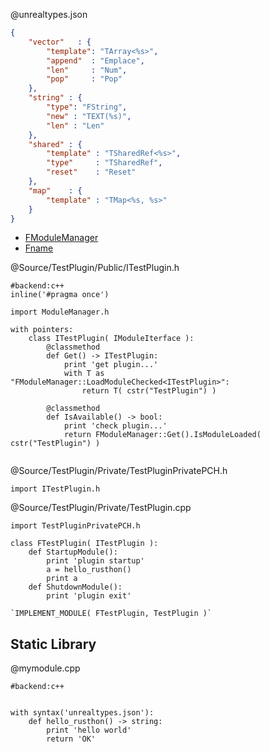 
@unrealtypes.json
```json
{
	"vector"   : {
		"template": "TArray<%s>",
		"append"  : "Emplace",
		"len"     : "Num",
		"pop"     : "Pop"
	},
	"string" : {
		"type": "FString",
		"new" : "TEXT(%s)",
		"len" : "Len"
	},
	"shared" : {
		"template" : "TSharedRef<%s>",
		"type"     : "TSharedRef",
		"reset"    : "Reset"
	},
	"map"    : {
		"template" : "TMap<%s, %s>"
	}
}
```

* [FModuleManager](https://docs.unrealengine.com/latest/INT/API/Runtime/Core/Modules/FModuleManager/index.html)
* [Fname](https://docs.unrealengine.com/latest/INT/API/Runtime/Core/UObject/FName/index.html)

@Source/TestPlugin/Public/ITestPlugin.h


```rusthon
#backend:c++
inline('#pragma once')

import ModuleManager.h

with pointers:
	class ITestPlugin( IModuleIterface ):
		@classmethod
		def Get() -> ITestPlugin:
			print 'get plugin...'
			with T as "FModuleManager::LoadModuleChecked<ITestPlugin>":
				return T( cstr("TestPlugin") )

		@classmethod
		def IsAvailable() -> bool:
			print 'check plugin...'
			return FModuleManager::Get().IsModuleLoaded( cstr("TestPlugin") )


```


@Source/TestPlugin/Private/TestPluginPrivatePCH.h
```
import ITestPlugin.h
```


@Source/TestPlugin/Private/TestPlugin.cpp
```
import TestPluginPrivatePCH.h

class FTestPlugin( ITestPlugin ):
	def StartupModule():
		print 'plugin startup'
		a = hello_rusthon()
		print a
	def ShutdownModule():
		print 'plugin exit'

`IMPLEMENT_MODULE( FTestPlugin, TestPlugin )`

```




Static Library
--------------

@mymodule.cpp
```
#backend:c++


with syntax('unrealtypes.json'):
	def hello_rusthon() -> string:
		print 'hello world'
		return 'OK'

```